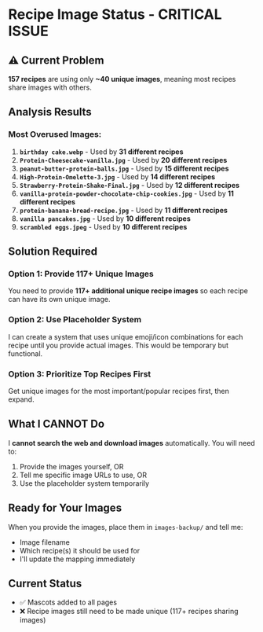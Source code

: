 # Recipe Image Status - CRITICAL ISSUE

## ⚠️ Current Problem
**157 recipes** are using only **~40 unique images**, meaning most recipes share images with others.

## Analysis Results

### Most Overused Images:
1. **`birthday cake.webp`** - Used by **31 different recipes**
2. **`Protein-Cheesecake-vanilla.jpg`** - Used by **20 different recipes**  
3. **`peanut-butter-protein-balls.jpg`** - Used by **15 different recipes**
4. **`High-Protein-Omelette-3.jpg`** - Used by **14 different recipes**
5. **`Strawberry-Protein-Shake-Final.jpg`** - Used by **12 different recipes**
6. **`vanilla-protein-powder-chocolate-chip-cookies.jpg`** - Used by **11 different recipes**
7. **`protein-banana-bread-recipe.jpg`** - Used by **11 different recipes**
8. **`vanilla pancakes.jpg`** - Used by **10 different recipes**
9. **`scrambled eggs.jpeg`** - Used by **10 different recipes**

## Solution Required

### Option 1: Provide 117+ Unique Images
You need to provide **117+ additional unique recipe images** so each recipe can have its own unique image.

### Option 2: Use Placeholder System
I can create a system that uses unique emoji/icon combinations for each recipe until you provide actual images. This would be temporary but functional.

### Option 3: Prioritize Top Recipes First
Get unique images for the most important/popular recipes first, then expand.

## What I CANNOT Do
I **cannot search the web and download images** automatically. You will need to:
1. Provide the images yourself, OR
2. Tell me specific image URLs to use, OR  
3. Use the placeholder system temporarily

## Ready for Your Images
When you provide the images, place them in `images-backup/` and tell me:
- Image filename
- Which recipe(s) it should be used for
- I'll update the mapping immediately

## Current Status
- ✅ Mascots added to all pages
- ❌ Recipe images still need to be made unique (117+ recipes sharing images)


